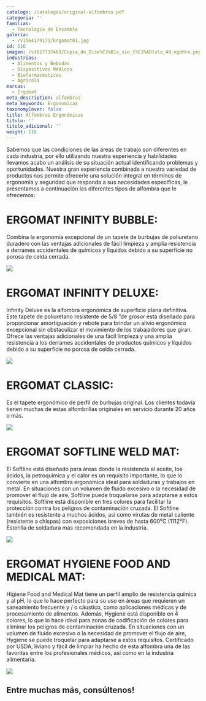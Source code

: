 ```yaml
---
catalogo: /catalogos/original-alfombras.pdf
categoria: ''
familias:
  - Tecnología de Ensamble
galeria:
  - /v1564179173/Ergomat01.jpg
id: 116
imagen: /v1617737463/Copia_de_Dise%C3%B1o_sin_t%C3%ADtulo_49_ngbhre.png
industrias:
  - Alimentos y Bebidas
  - Dispositivos Médicos
  - Biofarmacéuticos
  - Agrícola
marcas:
  - Ergomat
meta_description: alfombras
meta_keywords: Ergonomicas
taxonomyCover: false
title: Alfombras Ergonómicas
titulo: ''
titulo_adicional: ''
weight: 116
---
```


Sabemos que las condiciones de las áreas de trabajo son diferentes en cada industria, por ello utilizando nuestra experiencia y habilidades llevamos acabo un análisis de su situación actual identificando problemas y oportunidades. Nuestra gran experiencia combinada a nuestra variedad de productos nos permite ofrecerle una solución integral en términos de ergonomía y seguridad que responda a sus necesidades especificas, le presentamos a continuación las diferentes tipos de alfombra que le ofrecemos:

# **ERGOMAT INFINITY BUBBLE:**

Combina la ergonomía excepcional de un tapete de burbujas de poliuretano duradero con las ventajas adicionales de fácil limpieza y amplia resistencia a derrames accidentales de químicos y líquidos debido a su superficie no porosa de celda cerrada.

![](https://res.cloudinary.com/novatec/v1596832081/Matting_Infinity_Bubble_f2lqfe.jpg)

# **ERGOMAT INFINITY DELUXE:**

Infinity Deluxe es la alfombra ergonómica de superficie plana definitiva. Este tapete de poliuretano resistente de 5/8 ”de grosor está diseñado para proporcionar amortiguación y rebote para brindar un alivio ergonómico excepcional sin obstaculizar el movimiento de los trabajadores que giran. Ofrece las ventajas adicionales de una fácil limpieza y una amplia resistencia a los derrames accidentales de productos químicos y líquidos debido a su superficie no porosa de celda cerrada.

![](https://res.cloudinary.com/novatec/v1596832273/Matting_Deluxe_ulsy0t.jpg)

# **ERGOMAT CLASSIC:**

Es el tapete ergonómico de perfil de burbujas original. Los clientes todavía tienen muchas de estas alfombrillas originales en servicio durante 20 años o más.

![](https://res.cloudinary.com/novatec/v1596832416/Matting_AB_Classic_x2qia5.jpg)

# **ERGOMAT SOFTLINE WELD MAT:**

El Softline está diseñado para áreas donde la resistencia al aceite, los ácidos, la petroquímica y el calor es un requisito importante, lo que lo convierte en una alfombra ergonómica ideal para soldaduras y trabajos en metal. En situaciones con un volumen de fluido excesivo o la necesidad de promover el flujo de aire, Softline puede troquelarse para adaptarse a estos requisitos. Softline está disponible en tres colores para facilitar la protección contra los peligros de contaminación cruzada. El Softline también es resistente a muchos ácidos, así como virutas de metal caliente (resistente a chispas) con exposiciones breves de hasta 600⁰C (1112⁰F). Esterilla de soldadura más recomendada en la industria.

![](https://res.cloudinary.com/novatec/v1596832506/Matting_Softline_wkd8fu.jpg)

# **ERGOMAT HYGIENE FOOD AND MEDICAL MAT:**

Higiene Food and Medical Mat tiene un perfil amplio de resistencia química y al pH, lo que lo hace perfecto para su uso en áreas que requieren un saneamiento frecuente y / o cáustico, como aplicaciones médicas y de procesamiento de alimentos. Además, Hygiene está disponible en 4 colores, lo que lo hace ideal para zonas de codificación de colores para eliminar los peligros de contaminación cruzada. En situaciones con un volumen de fluido excesivo o la necesidad de promover el flujo de aire, Hygiene se puede troquelar para adaptarse a estos requisitos. Certificado por USDA, liviano y fácil de limpiar ha hecho de esta alfombra una de las favoritas entre los profesionales médicos, así como en la industria alimentaria.

![](https://res.cloudinary.com/novatec/v1596832583/Matting_Nitril_Hygiene_zljyyb.jpg)

## **Entre muchas más, consúltenos!**
